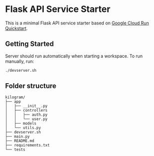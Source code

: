 # Flask API Service Starter

This is a minimal Flask API service starter based on [Google Cloud Run Quickstart](https://cloud.google.com/run/docs/quickstarts/build-and-deploy/deploy-python-service).

## Getting Started

Server should run automatically when starting a workspace. To run manually, run:
```sh
./devserver.sh
```

## Folder structure

```
kilogram/
├── app
│   ├── __init__.py
│   ├── controllers
│   │   ├── auth.py
│   │   └── user.py
│   ├── models
│   └── utils.py
├── devserver.sh
├── main.py
├── README.md
├── requirements.txt
└── tests
```